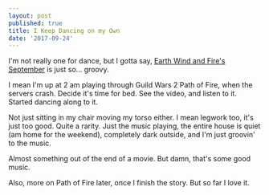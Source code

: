 ```yaml
---
layout: post
published: true
title: I Keep Dancing on my Own
date: '2017-09-24'
---
```

I'm not really one for dance, but I gotta say, [Earth Wind and Fire's September](https://www.youtube.com/watch?v=Gs069dndIYk) is just so... groovy.

I mean I'm up at 2 am playing through Guild Wars 2 Path of Fire, when the servers crash. Decide it's time for bed. See the video, and listen to it. Started dancing along to it.

Not just sitting in my chair moving my torso either. I mean legwork too, it's just too good. Quite a rarity. Just the music playing, the entire house is quiet (am home for the weekend), completely dark outside, and I'm just groovin' to the music. 

Almost something out of the end of a movie. But damn, that's some good music.



Also, more on Path of Fire later, once I finish the story. But so far I love it.
